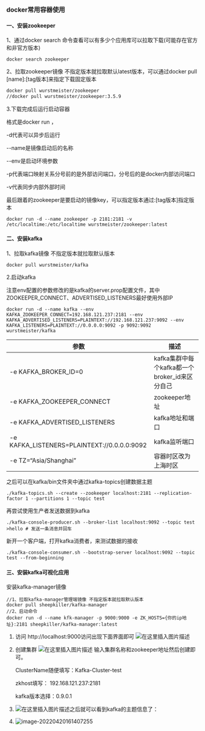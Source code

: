 ### docker常用容器使用

#### 一、安装zookeeper

1、通过docker search 命令查看可以有多少个应用库可以拉取下载(可能存在官方和非官方版本)

```
docker search zookeeper
```

2、拉取zookeeper镜像 不指定版本就拉取默认latest版本，可以通过docker pull [name]:[tag版本]来指定下载固定版本

```sh
docker pull wurstmeister/zookeeper
//docker pull wurstmeister/zookeeper:3.5.9
```

3.下载完成后运行启动容器

格式是docker run ，

-d代表可以异步后运行

--name是镜像启动后的名称

--env是启动环境参数

-p代表端口映射关系分号前的是外部访问端口，分号后的是docker内部访问端口

-v代表同步内部外部时间

最后跟着的zookeeper是要启动的镜像key，可以指定版本通过:[tag版本]指定版本

```
docker run -d --name zookeeper -p 2181:2181 -v /etc/localtime:/etc/localtime wurstmeister/zookeeper:latest
```

#### 二、安装kafka

1、拉取kafka镜像 不指定版本就拉取默认版本

```
docker pull wurstmeister/kafka
```

2.启动kafka

注意env配置的参数修改的是kafka的server.prop配置文件，其中ZOOKEEPER_CONNECT、ADVERTISED_LISTENERS最好使用外部IP

```
docker run -d --name kafka --env KAFKA_ZOOKEEPER_CONNECT=192.168.121.237:2181 --env KAFKA_ADVERTISED_LISTENERS=PLAINTEXT://192.168.121.237:9092 --env KAFKA_LISTENERS=PLAINTEXT://0.0.0.0:9092 -p 9092:9092 wurstmeister/kafka
```

| 参数                                        | 描述                                          |
| ------------------------------------------- | --------------------------------------------- |
| -e KAFKA_BROKER_ID=0                        | kafka集群中每个kafka都一个broker_id来区分自己 |
| -e KAFKA_ZOOKEEPER_CONNECT                  | zookeeper地址                                 |
| -e KAFKA_ADVERTISED_LISTENERS               | kafka地址和端口                               |
| -e KAFKA_LISTENERS=PLAINTEXT://0.0.0.0:9092 | kafka监听端口                                 |
| -e TZ=“Asia/Shanghai”                       | 容器时区改为上海时区                          |

之后可以在kafka/bin文件夹中通过kafka-topics创建数据主题

```
./kafka-topics.sh --create --zookeeper localhost:2181 --replication-factor 1 --partitions 1 --topic test
```

再尝试使用生产者发送数据到kafka

```
./kafka-console-producer.sh --broker-list localhost:9092 --topic test
>hello # 发送一条消息并回车
```

新开一个客户端，打开kafka消费者，来测试数据的接收

```
./kafka-console-consumer.sh --bootstrap-server localhost:9092 --topic test --from-beginning
```

#### 三、安装kafka可视化应用

安装kafka-manager镜像

```
//1、拉取kafka-manager管理端镜像 不指定版本就拉取默认版本
docker pull sheepkiller/kafka-manager
//2、启动命令
docker run -d --name kfk-manager -p 9000:9000 -e ZK_HOSTS={你的ip地址}:2181 sheepkiller/kafka-manager:latest

```

1. 访问
   http://localhost:9000访问出现下面界面即可
   ![在这里插入图片描述](https://img-blog.csdnimg.cn/a342dbb8f60a4795bb67b2697089f028.png?x-oss-process=image/watermark,type_d3F5LXplbmhlaQ,shadow_50,text_Q1NETiBAWeWRgA==,size_20,color_FFFFFF,t_70,g_se,x_16)

2. 创建集群
   ![在这里插入图片描述](https://img-blog.csdnimg.cn/e0b7a190f8054b79b2cfd270f49c59a7.png?x-oss-process=image/watermark,type_d3F5LXplbmhlaQ,shadow_50,text_Q1NETiBAWeWRgA==,size_20,color_FFFFFF,t_70,g_se,x_16)
   输入集群名称和zookeeper地址然后创建即可。

   ClusterName随便填写：Kafka-Cluster-test

   zkhost填写： 192.168.121.237:2181

   kafka版本选择：0.9.0.1

3. ![在这里插入图片描述](https://img-blog.csdnimg.cn/6fb0dcb9278c46d8bb2d639ad38dfb2c.png?x-oss-process=image/watermark,type_d3F5LXplbmhlaQ,shadow_50,text_Q1NETiBAWeWRgA==,size_20,color_FFFFFF,t_70,g_se,x_16)之后就可以看到kafka的主题信息了：

4. ![image-20220420161407255](https://alex-img-1253982387.cos.ap-nanjing.myqcloud.com/Typora-wm/202204201615818.png)
